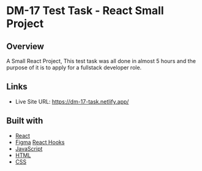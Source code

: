 # DM-17 Test Task - React Small Project

## Overview

A Small React Project, This test task was all done in almost 5 hours and the purpose of it is to apply for a fullstack developer role.

## Links

- Live Site URL: https://dm-17-task.netlify.app/

## Built with

- [React](https://reactjs.org/)
- [Figma](https://www.figma.com/)
  [React Hooks](https://reactjs.org/docs/hooks-intro.html/)
- [JavaScript](https://developer.mozilla.org/en-US/docs/Web/JavaScript)
- [HTML](https://developer.mozilla.org/en-US/docs/Web/HTML)
- [CSS](https://developer.mozilla.org/en-US/docs/Web/CSS)
